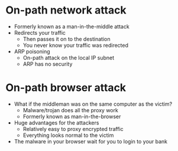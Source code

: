 # On-path network attack
- Formerly known as a man-in-the-middle attack
- Redirects your traffic
	- Then passes it on to the destination
	- You never know your traffic was redirected
- ARP poisoning
	- On-path attack on the local IP subnet
	- ARP has no security
# On-path browser attack
- What if the middleman was on the same computer as the victim?
	- Malware/trojan does all the proxy work
	- Formerly known as man-in-the-browser
- Huge advantages for the attackers
	- Relatively easy to proxy encrypted traffic
	- Everything looks normal to the victim
- The malware in your browser wait for you to login to your bank
